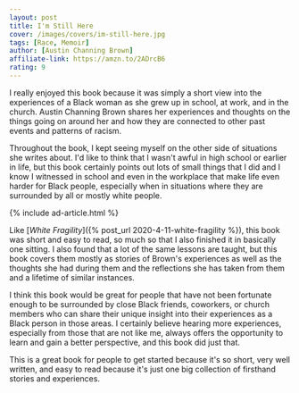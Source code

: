```yaml
---
layout: post
title: I'm Still Here
cover: /images/covers/im-still-here.jpg
tags: [Race, Memoir]
author: [Austin Channing Brown]
affiliate-link: https://amzn.to/2ADrcB6
rating: 9
---
```


I really enjoyed this book because it was simply a short view into the experiences of a Black woman as she grew up in school, at work, and in the church. Austin Channing Brown shares her experiences and thoughts on the things going on around her and how they are connected to other past events and patterns of racism.

Throughout the book, I kept seeing myself on the other side of situations she writes about. I'd like to think that I wasn't awful in high school or earlier in life, but this book certainly points out lots of small things that I did and I know I witnessed in school and even in the workplace that make life even harder for Black people, especially when in situations where they are surrounded by all or mostly white people.

{% include ad-article.html %}

Like [_White Fragility_]({% post_url 2020-4-11-white-fragility %}), this book was short and easy to read, so much so that I also finished it in basically one sitting. I also found that a lot of the same lessons are taught, but this book covers them mostly as stories of Brown's experiences as well as the thoughts she had during them and the reflections she has taken from them and a lifetime of similar instances.

I think this book would be great for people that have not been fortunate enough to be surrounded by close Black friends, coworkers, or church members who can share their unique insight into their experiences as a Black person in those areas. I certainly believe hearing more experiences, especially from those that are not like me, always offers the opportunity to learn and gain a better perspective, and this book did just that.

This is a great book for people to get started because it's so short, very well written, and easy to read because it's just one big collection of firsthand stories and experiences.
